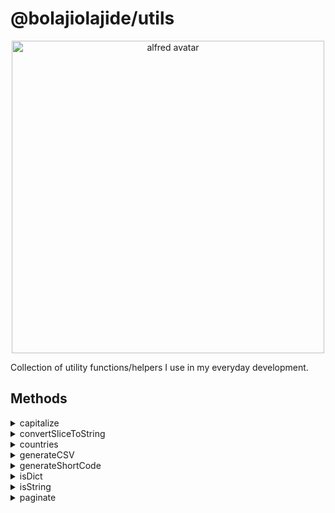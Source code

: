 # @bolajiolajide/utils

<!-- markdownlint-disable MD033 -->
<div align="center">
  <img src="https://github.com/BolajiOlajide/utils/blob/master/alfred.png?raw=true" alt="alfred avatar" width="500px" />
  <p align="center">
</div>

Collection of utility functions/helpers I use in my everyday development.

## Methods

<details>
<summary>capitalize</summary>
This method is used to capitalize a string.

* **value** string to be capitalize

```js
const { capitalize } = require('@bolajiolajide/utils');

const data = capitalize('bolaji');
console.log(data);
// 'Bolaji'
```
</details>

<details>
<summary>convertSliceToString</summary>
This method is used to convert a string slice into a string.

* **value**       string slice to convert
* **separator**   string to use to separate the different items in the slice

```js
const { convertSliceToString } = require('@bolajiolajide/utils');

const data = convertSliceToString('bolaji');
console.log(data);
// 'bolaji'

const data2 = convertSliceToString(['bol', 'aji']);
console.log(data2);
// 'bolaji'

const data3 = convertSliceToString(['bol', 'aji', 'pro', 'ton'], '**');
console.log(data3);
// 'bol**aji**pro**ton'
```
</details>

<!-- markdownlint-disable MD033 -->
<details>
<!-- markdownlint-disable MD033 -->
<summary>countries</summary>
This is a list of countries all over the world. It's a pretty long list.

```js
const { countries } = require('@bolajiolajide/utils');

console.log(countries);
// ['Afghanistan', ...]
```
</details>

<details>
<summary>generateCSV</summary>
This method is used to generate a csv string from an array of objects. It takes in array of objects with a key-value type of string. The output is a string which will be the records in the array delimited by a comma.

```js
const { generateCSV } = require('@bolajiolajide/utils');

const data = [
  { name: 'John Doe', age: 20 },
  { name: 'Jane Doe', age: 23 }
];
const csv = generateCSV(data);
console.log(csv);
// name, age
// John Doe, 20
// Jane Doe, 23
```
</details>

<details>
<summary>generateShortCode</summary>
This method is used to generate a not so unique shortcode.
The default shortcode length is 5.

```js
const { generateShortCode } = require('@bolajiolajide/utils');

const shortcode = generateShortCode(10);
console.log(shortcode);
// 637010000
```
</details>

<details>
<summary>isDict</summary>
This method returns a boolean depending on whether the argument supplied is a dictionary.

* **value** literal to check type

```js
const { isDict } = require('@bolajiolajide/utils');

const data = isDict('bolaji');
console.log(data);
// false

const data2 = isDict({ amount: 230329 });
console.log(data2);
// true
```
</details>

<details>
<summary>isString</summary>
This method returns a boolean depending on whether the argument supplied is a string.

* **value** literal to check type

```js
const { isString } = require('@bolajiolajide/utils');

const data = isString('bolaji');
console.log(data);
// true

const data2 = isString(230329);
console.log(data2);
// false
```
</details>

<details>
<summary>paginate</summary>
This method is used to lazily paginate an array of items.
It can be used for client-side pagination where no server exists.
It's argumumets are:

* **limit** how many items to receive per page
* **page**  page number to be retrieved
* **data**  the array of data to be paginated

```js
const { paginate } = require('@bolajiolajide/utils');

const data = paginate(2, 2, [
  'Jane',
  'John',
  'James',
  'Bill',
  'Steve',
  'Melissa',
  'Esther',
  'Shannon
]);
console.log(data);
// ['James', 'Bill']
```
</details>
